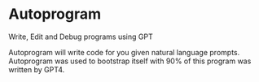 # Autoprogram
Write, Edit and Debug programs using GPT

Autoprogram will write code for you given natural language prompts.  Autoprogram was used to bootstrap itself with 90% of this program was written by GPT4.
